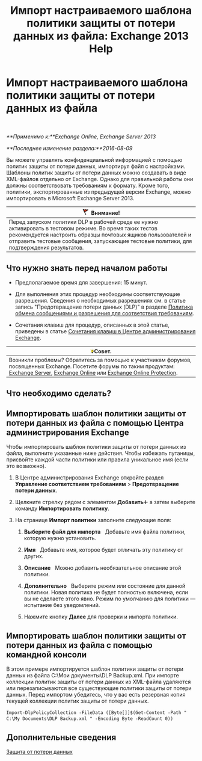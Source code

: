 ﻿---
title: 'Импорт настраиваемого шаблона политики защиты от потери данных из файла: Exchange 2013 Help'
TOCTitle: Импорт настраиваемого шаблона политики защиты от потери данных из файла
ms:assetid: 83f49dbd-f9b1-498e-b548-1529c5e1ccdb
ms:mtpsurl: https://technet.microsoft.com/ru-ru/library/JJ150531(v=EXCHG.150)
ms:contentKeyID: 50487225
ms.date: 04/30/2018
mtps_version: v=EXCHG.150
ms.translationtype: HT
---

# Импорт настраиваемого шаблона политики защиты от потери данных из файла

 

_**Применимо к:**Exchange Online, Exchange Server 2013_

_**Последнее изменение раздела:**2016-08-09_

Вы можете управлять конфиденциальной информацией с помощью политик защиты от потери данных, импортируя файл с настройками. Шаблоны политик защиты от потери данных можно создавать в виде XML-файлов отдельно от Exchange. Однако для правильной работы они должны соответствовать требованиям к формату. Кроме того, политики, экспортированные из предыдущей версии Exchange, можно импортировать в Microsoft Exchange Server 2013.

<table>
<thead>
<tr class="header">
<th><img src="images/Dd876857.Caution(EXCHG.150).gif" title="Внимание!" alt="Внимание!" />Внимание!</th>
</tr>
</thead>
<tbody>
<tr class="odd">
<td>Перед запуском политики DLP в рабочей среде ее нужно активировать в тестовом режиме. Во время таких тестов рекомендуется настроить образцы почтовых ящиков пользователей и отправить тестовые сообщения, запускающие тестовые политики, для подтверждения результатов.</td>
</tr>
</tbody>
</table>


## Что нужно знать перед началом работы

  - Предполагаемое время для завершения: 15 минут.

  - Для выполнения этих процедур необходимы соответствующие разрешения. Сведения о необходимых разрешениях см. в статье запись "Предотвращение потери данных (DLP)" в разделе [Политика обмена сообщениями и разрешения для соответствия требованиям](messaging-policy-and-compliance-permissions-exchange-2013-help.md).

  - Сочетания клавиш для процедур, описанных в этой статье, приведены в статье [Сочетания клавиш в Центре администрирования Exchange](keyboard-shortcuts-in-the-exchange-admin-center-exchange-online-protection-help.md).

<table>
<thead>
<tr class="header">
<th><img src="images/Bb124558.tip(EXCHG.150).gif" title="Совет" alt="Совет" />Совет.</th>
</tr>
</thead>
<tbody>
<tr class="odd">
<td>Возникли проблемы? Обратитесь за помощью к участникам форумов, посвященных Exchange. Посетите форумы по таким продуктам: <a href="https://go.microsoft.com/fwlink/p/?linkid=60612">Exchange Server</a>, <a href="https://go.microsoft.com/fwlink/p/?linkid=267542">Exchange Online</a> или <a href="https://go.microsoft.com/fwlink/p/?linkid=285351">Exchange Online Protection</a>.</td>
</tr>
</tbody>
</table>


## Что необходимо сделать?

## Импортировать шаблон политики защиты от потери данных из файла с помощью Центра администрирования Exchange

Чтобы импортировать шаблон политики защиты от потери данных из файла, выполните указанные ниже действия. Чтобы избежать путаницы, присвойте каждой части политики или правила уникальное имя (если это возможно).

1.  В Центре администрирования Exchange откройте раздел **Управление соответствием требованиям** \> **Предотвращение потери данных**.

2.  Щелкните стрелку рядом с элементом **Добавить**![Значок добавления](images/JJ218640.c1e75329-d6d7-4073-a27d-498590bbb558(EXCHG.150).gif "Значок добавления") а затем выберите команду **Импортировать политику**.

3.  На странице **Импорт политики** заполните следующие поля:
    
    1.  **Выберите файл для импорта**   Добавьте имя файла политики, которую нужно установить.
    
    2.  **Имя**   Добавьте имя, которое будет отличать эту политику от других.
    
    3.  **Описание**   Можно добавить необязательное описание этой политики.
    
    4.  **Дополнительно**   Выберите режим или состояние для данной политики. Новая политика не будет полностью включена, если вы не сделаете этого явно. Режим по умолчанию для политики — испытание без уведомлений.
    
    5.  Нажмите кнопку **Далее** для проверки и импорта политики.

## Импортировать шаблон политики защиты от потери данных из файла с помощью командной консоли

В этом примере импортируется шаблон политики защиты от потери данных из файла C:\\Мои документы\\DLP Backup.xml. При импорте коллекции политик защиты от потери данных из XML-файла удаляются или перезаписываются все существующие политики защиты от потери данных. Перед импортом убедитесь, что у вас есть резервная копия текущей коллекции политик защиты от потери данных.

    Import-DlpPolicyCollection -FileData ([Byte[]]$(Get-Content -Path " C:\My Documents\DLP Backup.xml " -Encoding Byte -ReadCount 0))

## Дополнительные сведения

[Защита от потери данных](technical-overview-of-dlp-data-loss-prevention-in-exchange.md)


